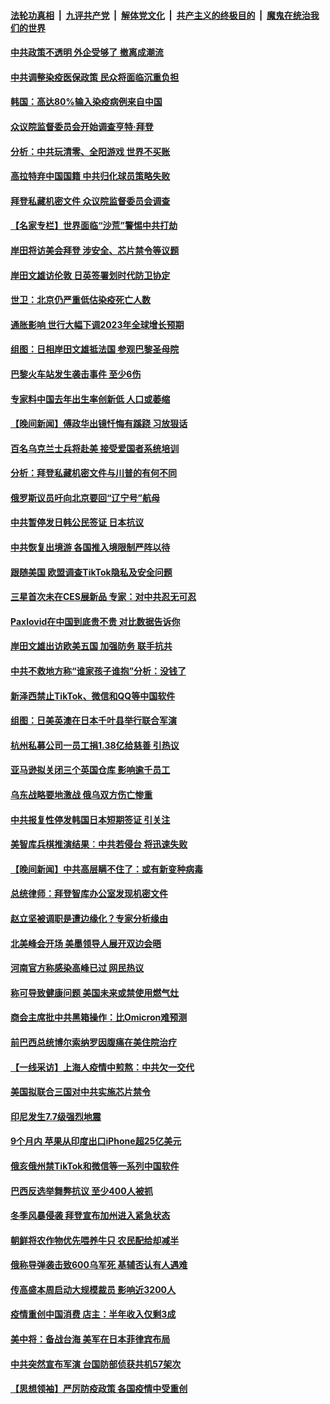 ####  [法轮功真相](../../../../basic/blob/master/README.md?t=01121212) &nbsp;|&nbsp; [九评共产党](../../../../9ping.md/blob/master/README.md?t=01121212) &nbsp;|&nbsp; [解体党文化](../../../../jtdwh.md/blob/master/README.md?t=01121212)  &nbsp;|&nbsp; [共产主义的终极目的](../../../../gczydzjmd.md/blob/master/README.md?t=01121212) &nbsp;|&nbsp; [魔鬼在统治我们的世界](../../../../mgztzwmdsj.md/blob/master/README.md?t=01121212) 

#### [中共政策不透明 外企受够了 撤离成潮流](../pages/nsc418/n13904279.md?t=01121212) 

#### [中共调整染疫医保政策 民众将面临沉重负担](../pages/nsc418/n13904658.md?t=01121212) 

#### [韩国：高达80%输入染疫病例来自中国](../pages/nsc418/n13904777.md?t=01121212) 

#### [众议院监督委员会开始调查亨特‧拜登](../pages/nsc418/n13904829.md?t=01121212) 

#### [分析：中共玩清零、全阳游戏 世界不买账](../pages/nsc418/n13904834.md?t=01121212) 

#### [高拉特弃中国国籍 中共归化球员策略失败](../pages/nsc418/n13904403.md?t=01121212) 

#### [拜登私藏机密文件 众议院监督委员会调查](../pages/nsc418/n13904136.md?t=01121212) 

#### [【名家专栏】世界面临“沙荒”警惕中共打劫](../pages/nsc418/n13904662.md?t=01121212) 

#### [岸田将访美会拜登 涉安全、芯片禁令等议题](../pages/nsc418/n13904786.md?t=01121212) 

#### [岸田文雄访伦敦 日英签署划时代防卫协定](../pages/nsc418/n13904610.md?t=01121212) 

#### [世卫：北京仍严重低估染疫死亡人数](../pages/nsc418/n13904764.md?t=01121212) 

#### [通胀影响 世行大幅下调2023年全球增长预期](../pages/nsc418/n13904727.md?t=01121212) 

#### [组图：日相岸田文雄抵法国 参观巴黎圣母院](../pages/nsc418/n13904441.md?t=01121212) 

#### [巴黎火车站发生袭击事件 至少6伤](../pages/nsc418/n13904649.md?t=01121212) 

#### [专家料中国去年出生率创新低 人口或萎缩](../pages/nsc418/n13904493.md?t=01121212) 


#### [【晚间新闻】傅政华出镜忏悔有蹊跷 习放狠话](../pages/nsc418/n13904369.md?t=01121212) 

#### [百名乌克兰士兵将赴美 接受爱国者系统培训](../pages/nsc418/n13904354.md?t=01121212) 

#### [分析：拜登私藏机密文件与川普的有何不同](../pages/nsc418/n13904222.md?t=01121212) 

#### [俄罗斯议员吁向北京要回“辽宁号”航母](../pages/nsc418/n13904212.md?t=01121212) 

#### [中共暂停发日韩公民签证 日本抗议](../pages/nsc418/n13904253.md?t=01121212) 

#### [中共恢复出境游 各国推入境限制严阵以待](../pages/nsc418/n13904250.md?t=01121212) 

#### [跟随美国 欧盟调查TikTok隐私及安全问题](../pages/nsc418/n13904017.md?t=01121212) 

#### [三星首次未在CES展新品 专家：对中共忍无可忍](../pages/nsc418/n13903993.md?t=01121212) 

#### [Paxlovid在中国到底贵不贵 对比数据告诉你](../pages/nsc418/n13904029.md?t=01121212) 

#### [岸田文雄出访欧美五国 加强防务 联手抗共](../pages/nsc418/n13903975.md?t=01121212) 

#### [中共不救地方称“谁家孩子谁抱”分析：没钱了](../pages/nsc418/n13903927.md?t=01121212) 

#### [新泽西禁止TikTok、微信和QQ等中国软件](../pages/nsc418/n13903982.md?t=01121212) 

#### [组图：日美英澳在日本千叶县举行联合军演](../pages/nsc418/n13903672.md?t=01121212) 

#### [杭州私募公司一员工捐1.38亿给慈善 引热议](../pages/nsc418/n13903893.md?t=01121212) 

#### [亚马逊拟关闭三个英国仓库 影响逾千员工](../pages/nsc418/n13903380.md?t=01121212) 

#### [乌东战略要地激战 俄乌双方伤亡惨重](../pages/nsc418/n13903922.md?t=01121212) 

#### [中共报复性停发韩国日本短期签证 引关注](../pages/nsc418/n13903931.md?t=01121212) 

#### [美智库兵棋推演结果︰中共若侵台 将迅速失败](../pages/nsc418/n13903720.md?t=01121212) 

#### [【晚间新闻】中共高层瞒不住了：或有新变种病毒](../pages/nsc418/n13903723.md?t=01121212) 



#### [总统律师：拜登智库办公室发现机密文件](../pages/nsc418/n13903649.md?t=01121212) 

#### [赵立坚被调职是遭边缘化？专家分析缘由](../pages/nsc418/n13903383.md?t=01121212) 

#### [北美峰会开场 美墨领导人展开双边会晤](../pages/nsc418/n13903531.md?t=01121212) 

#### [河南官方称感染高峰已过 网民热议](../pages/nsc418/n13903309.md?t=01121212) 

#### [称可导致健康问题 美国未来或禁使用燃气灶](../pages/nsc418/n13903290.md?t=01121212) 

#### [商会主席批中共黑箱操作：比Omicron难预测](../pages/nsc418/n13903321.md?t=01121212) 

#### [前巴西总统博尔索纳罗因腹痛在美住院治疗](../pages/nsc418/n13903342.md?t=01121212) 

#### [【一线采访】上海人疫情中煎熬：中共欠一交代](../pages/nsc418/n13903042.md?t=01121212) 

#### [美国拟联合三国对中共实施芯片禁令](../pages/nsc418/n13903308.md?t=01121212) 

#### [印尼发生7.7级强烈地震](../pages/nsc418/n13903318.md?t=01121212) 

#### [9个月内 苹果从印度出口iPhone超25亿美元](../pages/nsc418/n13903220.md?t=01121212) 

#### [俄亥俄州禁TikTok和微信等一系列中国软件](../pages/nsc418/n13903265.md?t=01121212) 

#### [巴西反选举舞弊抗议 至少400人被抓](../pages/nsc418/n13903275.md?t=01121212) 

#### [冬季风暴侵袭 拜登宣布加州进入紧急状态](../pages/nsc418/n13903245.md?t=01121212) 

#### [朝鲜将农作物优先喂养牛只 农民配给却减半](../pages/nsc418/n13903071.md?t=01121212) 

#### [俄称导弹袭击致600乌军死 基辅否认有人遇难](../pages/nsc418/n13903123.md?t=01121212) 



#### [传高盛本周启动大规模裁员 影响近3200人](../pages/nsc418/n13902978.md?t=01121212) 

#### [疫情重创中国消费 店主：半年收入仅剩3成](../pages/nsc418/n13902808.md?t=01121212) 

#### [美中将：备战台海 美军在日本菲律宾布局](../pages/nsc418/n13902697.md?t=01121212) 

#### [中共突然宣布军演 台国防部侦获共机57架次](../pages/nsc418/n13902677.md?t=01121212) 

#### [【思想领袖】严厉防疫政策 各国疫情中受重创](../pages/nsc418/n13874794.md?t=01121212) 

